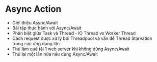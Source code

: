 # Async Action

- Giới thiệu Async/Await
- Bài tập thực hành với Async/Await
- Phân biệt giữa Task và Thread - IO Thread vs Worker Thread
- Cách request được xử lý bởi Threadpool và vấn đề Thread Starvation trong các ứng dụng lớn
- Thử làm quá tải 1 web server khi không dùng Async/Await
- Thử lại một lần nữa nếu dùng Async/Await
